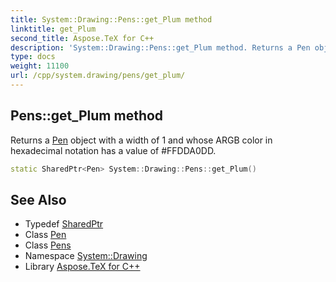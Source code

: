 ```yaml
---
title: System::Drawing::Pens::get_Plum method
linktitle: get_Plum
second_title: Aspose.TeX for C++
description: 'System::Drawing::Pens::get_Plum method. Returns a Pen object with a width of 1 and whose ARGB color in hexadecimal notation has a value of #FFDDA0DD in C++.'
type: docs
weight: 11100
url: /cpp/system.drawing/pens/get_plum/
---
```

## Pens::get_Plum method


Returns a [Pen](../../pen/) object with a width of 1 and whose ARGB color in hexadecimal notation has a value of #FFDDA0DD.

```cpp
static SharedPtr<Pen> System::Drawing::Pens::get_Plum()
```

## See Also

* Typedef [SharedPtr](../../../system/sharedptr/)
* Class [Pen](../../pen/)
* Class [Pens](../)
* Namespace [System::Drawing](../../)
* Library [Aspose.TeX for C++](../../../)

